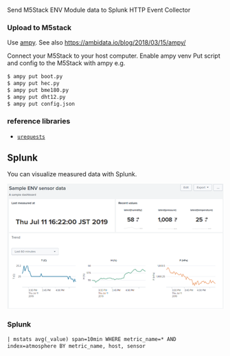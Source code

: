 Send M5Stack ENV Module data to Splunk HTTP Event Collector

### Upload to M5stack

Use [ampy](https://github.com/pycampers/ampy).
See also https://ambidata.io/blog/2018/03/15/ampy/

Connect your M5Stack to your host computer.
Enable ampy venv
Put script and config to the M5Stack with ampy
e.g.

```
$ ampy put boot.py
$ ampy put hec.py
$ ampy put bme180.py
$ ampy put dht12.py
$ ampy put config.json
```

### reference libraries
* [`urequests`](https://github.com/micropython/micropython-lib/blob/master/urequests/urequests.py)


## Splunk

You can visualize measured data with Splunk.

![screenshot](image/screenshot.png)


### Splunk

```
| mstats avg(_value) span=10min WHERE metric_name=* AND index=atmosphere BY metric_name, host, sensor
```

